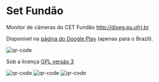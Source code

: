 Set Fundão
=========

Monitor de câmeras do CET Fundão http://diseg.pu.ufrj.br

Disponível na [página do Google Play](https://play.google.com/store/apps/details?id=br.repinel) (apenas para o Brazil).

![qr-code](http://pinel.cc/files/setFundao/setFundao_qrcode.png "Set Fundão no Google Play")

Sob a licença [GPL versão 3](http://www.gnu.org/licenses/gpl-3.0.txt)

![qr-code](http://pinel.cc/files/setFundao/SetFundao-3.0-beta2-1.png "Tela principal")
![qr-code](http://pinel.cc/files/setFundao/SetFundao-3.0-beta2-2.png "Cãmera ao vivo")
![qr-code](http://pinel.cc/files/setFundao/SetFundao-3.0-beta2-3.png "Tweets sobre o trânsito")
